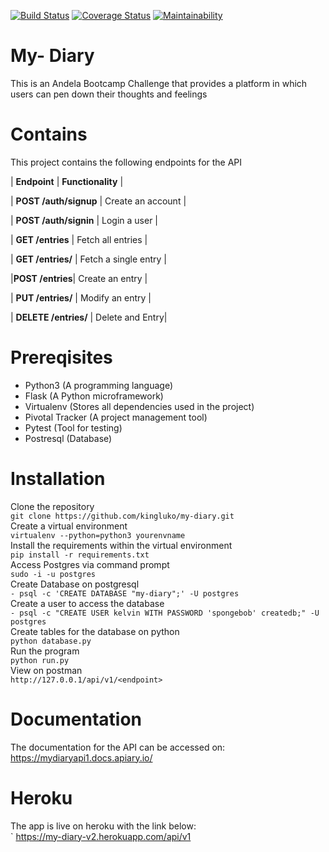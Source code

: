 [![Build Status](https://travis-ci.org/kingluko/my-diary.svg?branch=Develop-API)](https://travis-ci.org/kingluko/my-diary) [![Coverage Status](https://coveralls.io/repos/github/kingluko/my-diary/badge.svg?branch=ch-travis-config-159386973)](https://coveralls.io/github/kingluko/my-diary?branch=ch-travis-config-159386973) [![Maintainability](https://api.codeclimate.com/v1/badges/e073f9d3ab40ba7fcd93/maintainability)](https://codeclimate.com/github/kingluko/my-diary/maintainability)
# My- Diary
This is an Andela Bootcamp Challenge that provides a platform in which users can pen down their thoughts and feelings
# Contains
This project contains the following endpoints for the API

| **Endpoint** | **Functionality** |

| **POST /auth/signup** | Create an account |

| **POST /auth/signin** | Login a user |

| **GET /entries** | Fetch all entries |

| **GET /entries/<entryId>** | Fetch a single entry |

|**POST /entries**| Create an entry |

| **PUT /entries/<entryId>** | Modify an entry |

| **DELETE /entries/<entryId>** | Delete and Entry|

# Prereqisites

- Python3 (A programming language)
- Flask (A Python microframework)
- Virtualenv (Stores all dependencies used in the project)
- Pivotal Tracker (A project management tool)
- Pytest (Tool for testing)
- Postresql (Database)

# Installation
Clone the repository<br>
`git clone https://github.com/kingluko/my-diary.git`<br>
Create a virtual environment<br>
`virtualenv --python=python3 yourenvname`<br>
Install the requirements within the virtual environment<br>
`pip install -r requirements.txt`<br>
Access Postgres via command prompt<br>
`sudo -i -u postgres`<br>
Create Database on postgresql<br>
`- psql -c 'CREATE DATABASE "my-diary";' -U postgres`<br>
Create a user to access the database <br>
`- psql -c "CREATE USER kelvin WITH PASSWORD 'spongebob' createdb;" -U postgres`<br>
Create tables for the database on python<br>
`python database.py`<br>
Run the program<br>
`python run.py`<br>
View on postman<br>
`http://127.0.0.1/api/v1/<endpoint>`

# Documentation
The documentation for the API can be accessed on:<br>
https://mydiaryapi1.docs.apiary.io/

# Heroku
The app is live on heroku with the link below:<br>`
https://my-diary-v2.herokuapp.com/api/v1
